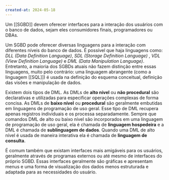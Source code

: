 ```yaml
---
created-at: 2024-05-18
---
```


Um [[SGBD]] devem oferecer interfaces para a interação dos usuários com o banco de dados, sejam eles consumidores finais, programadores ou DBAs.

Um SGBD pode oferecer diversas linguagens para a interação com diferentes níveis do banco de dados. É possível que haja linguagens como: *DLL (Data Definition Language)*, *SDL (Storage Definition Language)* , *VDL (View Definition Language)* e *DML (Data Manipulation Language)*. Entretanto, a maioria dos SGBDs atuais não fazem distinção entre essas linguagens, muito pelo contrário: uma linguagem abrangente (como a linguagem [[SQL]]) é usada na definição do esquema conceitual, definição das visões e manipulação de dados.

Existem dois tipos de DML. As DMLs de **alto nível** ou **não procedural** são declarativas e utilizadas para especificar operações complexas de forma concisa. As DMLs de **baixo nível** ou **procedural** são geralmente embutidas em linguagens de programação de uso geral. Esse tipo de DML recupera apenas registros individuais e os processa separadamente. Sempre que comandos DML de alto ou baixo nível são incorporados em uma linguagem de programação de uso geral, ela é chamada de **linguagem hospedeira** e a DML é chamada de **sublinguagem de dados**. Quando uma DML de alto nível é usada de maneira interativa ela é chamada de **linguagem de consulta**.

É comum também que existam interfaces mais amigáveis para os usuários, geralmente através de programas externos ou até mesmo de interfaces do próprio SGBD. Essas interfaces geralmente são gráficas e apresentam menus e uma forma de visualização dos dados menos estruturada e adaptada para as necessidades do usuário.